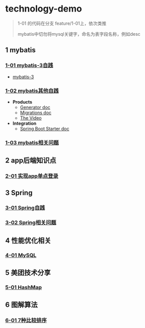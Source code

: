 # technology-demo

>1-01 的代码在分支 feature/1-01上，依次类推
>
>mybatis中切勿将mysql关键字，命名为表字段名称，例如desc

## 1 mybatis

### [1-01 mybatis-3自践](https://github.com/Maybrittnelson/technology-demo/tree/featrue/1-01)

* [mybatis-3](http://www.mybatis.org/mybatis-3/)

### [1-02 mybatis其他自践](https://github.com/Maybrittnelson/technology-demo/tree/featrue/1-02)

* **Products**
  * [Generator doc](http://www.mybatis.org/generator/)
  * [Migrations doc](http://www.mybatis.org/migrations/)
  * [The Video](https://www.youtube.com/watch?v=c45AevIuYGk)
* **Integration**
  * [Spring Boot Starter doc](http://www.mybatis.org/spring-boot-starter/mybatis-spring-boot-autoconfigure/)

### [1-03 mybatis相关问题](https://github.com/Maybrittnelson/technology-demo/tree/feature/1-03)

## 2 app后端知识点

### [2-01 实现app单点登录](https://github.com/Maybrittnelson/technology-demo/tree/featrue/2-01)

## 3 Spring

### [3-01 Spring自践](https://github.com/Maybrittnelson/technology-demo/tree/feature/3-01)

### [3-02 Spring相关问题](https://github.com/Maybrittnelson/technology-demo/tree/feature/3-02)

## 4 性能优化相关

### [4-01 MySQL](https://github.com/Maybrittnelson/technology-demo/tree/feature/4-01)

## 5 美团技术分享

### [5-01 HashMap](https://github.com/Maybrittnelson/technology-demo/tree/feture/5-01)

## 6 图解算法

### [6-01 7种比较排序](https://github.com/Maybrittnelson/technology-demo/tree/feature/6-01)




